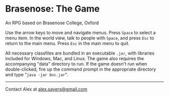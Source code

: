 Brasenose: The Game
===================
An RPG based on Brasenose College, Oxford

Use the arrow keys to move and navigate menus. Press `Space` to select a menu item. In the world view, talk to people with `Space`, and press `Esc` to return to the main menu. Press `Esc` in the main menu to quit.

All necessary classfiles are bundled in an executable `.jar`, with libraries included for Windows, Mac, and Linux. The game also requires the accompanying "data" directory to run. If the game doesn't run when double-clicked, fire up the command prompt in the appropriate directory and type "`java -jar bnc.jar`".

---

Contact Alex at alex.sayers@gmail.com

